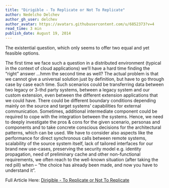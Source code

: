 ```yaml
---
title: "Dirigible - To Replicate or Not To Replicate"
author: Nedelcho Delchev
author_gh_user: delchev
author_avatar: https://avatars.githubusercontent.com/u/6852373?v=4
read_time: 3 min
publish_date: August 19, 2014
---
```


The existential question, which only seems to offer two equal and yet feasible options.


The first time we face such a question in a distributed environment (typical in the context of cloud applications) we’ll have a hard time finding the “right” answer …hmm the second time as well? The actual problem is that we cannot give
a universal solution just by definition, but have to go through case by case each time. Such scenarios could be
transferring data between two legacy or 3-thd party systems, between a legacy system and our custom extension,
even between the different extension applications that we could have. There could be different boundary conditions depending mainly on the source and target systems’ capabilities for external communication. Sometimes, additional intermediate component could be required to cope with the integration between the systems. Hence, we need to deeply investigate the pros & cons for the given scenario, personas and components and to take concrete conscious decisions for the architectural patterns, which can be used. We have to consider also aspects like the performance for direct synchronous calls between remote systems, scalability of the source system itself, lack of tailored interfaces for our brand new use-cases, preserving the security model e.g. identity propagation, need of preliminary cache and other non-functional requirements, we often reach to the well-known situation (after taking the red pill) when – “the choice has already been made, and now you have to understand it”.<br>


Full Article Here: [Dirigible - To Replicate or Not To Replicate](http://scn.sap.com/community/developer-center/cloud-platform/blog/2014/08/19/dirigible--to-replicate-or-not-to-replicate)